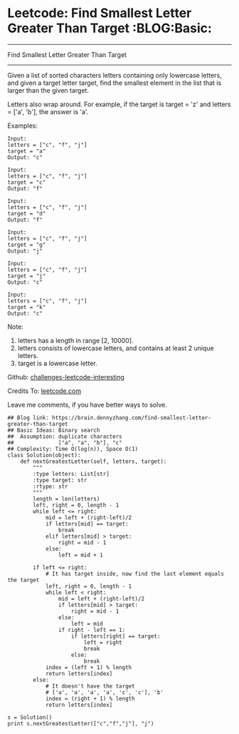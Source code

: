 # Leetcode: Find Smallest Letter Greater Than Target     :BLOG:Basic:


---

Find Smallest Letter Greater Than Target  

---

Given a list of sorted characters letters containing only lowercase letters, and given a target letter target, find the smallest element in the list that is larger than the given target.  

Letters also wrap around. For example, if the target is target = 'z' and letters = ['a', 'b'], the answer is 'a'.  

Examples:  

    Input:
    letters = ["c", "f", "j"]
    target = "a"
    Output: "c"

    Input:
    letters = ["c", "f", "j"]
    target = "c"
    Output: "f"

    Input:
    letters = ["c", "f", "j"]
    target = "d"
    Output: "f"

    Input:
    letters = ["c", "f", "j"]
    target = "g"
    Output: "j"

    Input:
    letters = ["c", "f", "j"]
    target = "j"
    Output: "c"

    Input:
    letters = ["c", "f", "j"]
    target = "k"
    Output: "c"

Note:  

1.  letters has a length in range [2, 10000].
2.  letters consists of lowercase letters, and contains at least 2 unique letters.
3.  target is a lowercase letter.

Github: [challenges-leetcode-interesting](https://github.com/DennyZhang/challenges-leetcode-interesting/tree/master/find-smallest-letter-greater-than-target)  

Credits To: [leetcode.com](https://leetcode.com/problems/find-smallest-letter-greater-than-target/description/)  

Leave me comments, if you have better ways to solve.  

    ## Blog link: https://brain.dennyzhang.com/find-smallest-letter-greater-than-target
    ## Basic Ideas: Binary search
    ##  Assumption: duplicate characters
    ##              ["a", "a", "b"], "c"
    ## Complexity: Time O(log(n)), Space O(1)
    class Solution(object):
        def nextGreatestLetter(self, letters, target):
            """
            :type letters: List[str]
            :type target: str
            :rtype: str
            """
            length = len(letters)
            left, right = 0, length - 1
            while left <= right:
                mid = left + (right-left)/2
                if letters[mid] == target:
                    break
                elif letters[mid] > target:
                    right = mid - 1
                else:
                    left = mid + 1
    
            if left <= right:
                # It has target inside, now find the last element equals the target
                left, right = 0, length - 1
                while left < right:
                    mid = left + (right-left)/2
                    if letters[mid] > target:
                        right = mid - 1
                    else:
                        left = mid
                    if right - left == 1:
                        if letters[right] == target:
                            left = right
                            break
                        else:
                            break
                index = (left + 1) % length
                return letters[index]
            else:
                # It doesn't have the target
                # ['a', 'a', 'a', 'a', 'c', 'c'], 'b'
                index = (right + 1) % length
                return letters[index]
    
    s = Solution()
    print s.nextGreatestLetter(["c","f","j"], "j")
